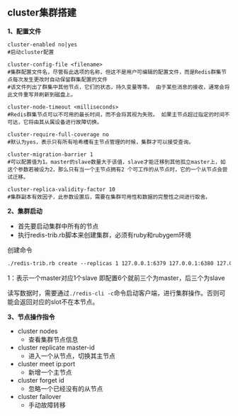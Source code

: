 ## cluster集群搭建

**1、配置文件**

```shell
cluster-enabled no|yes
#启动cluster配置

cluster-config-file <filename>
#集群配置文件名，尽管有此选项的名称，但这不是用户可编辑的配置文件，而是Redis群集节点每次发生更改时自动保留群集配置的文件
#该文件列出了群集中其他节点，它们的状态，持久变量等等。 由于某些消息的接收，通常会将此文件重写并刷新到磁盘上。

cluster-node-timeout <milliseconds>
#Redis群集节点可以不可用的最长时间，而不会将其视为失败。 如果主节点超过指定的时间不可达，它将由其从属设备进行故障切换。

cluster-require-full-coverage no
#默认为yes，表示只有所有哈希槽有主节点管理的时候，集群才可以接受查询。

cluster-migration-barrier 1
#可以配置值为1。master的slave数量大于该值，slave才能迁移到其他孤立master上，如这个参数若被设为2，那么只有当一个主节点拥有2 个可工作的从节点时，它的一个从节点会尝试迁移。

cluster-replica-validity-factor 10
#集群副本有效因子，此参数设置后，需要在集群可用性和数据的完整性之间进行取舍。

```

**2、集群启动**

- 首先要启动集群中所有的节点
- 执行redis-trib.rb脚本来创建集群，必须有ruby和rubygem环境



创建命令

```txt
./redis-trib.rb create --replicas 1 127.0.0.1:6379 127.0.0.1:6380 127.0.0.1:6381 127.0.0.1:6382 127.0.0.1:6383 127.0.0.1:6384
```

1：表示一个master对应1个slave    即配置6个就前三个为master，后三个为slave



读写数据时，需要通过`./redis-cli -c`命令启动客户端，进行集群操作。否则可能会返回对应的slot不在本节点。



**3、节点操作指令**

- cluster nodes
  - 查看集群节点信息
- cluster replicate master-id
  - 进入一个从节点，切换其主节点
- cluster meet ip:port
  - 新增一个主节点
- cluster forget id
  - 忽略一个已经没有的从节点
- cluster failover
  - 手动故障转移
